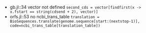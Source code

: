 
*  gb.jl::34   vector not defined `second_cds = vector[findfirst(x -> x.fstart == string(cdsend + 2), vector)]`
* orfs.jl::53    no ncbi_trans_table        `translation = BioSequences.translate(genome.sequence[start:(nextstop-1)], code=ncbi_trans_table[translation_table])`

